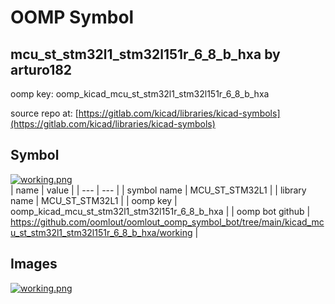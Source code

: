 # OOMP Symbol  
## mcu_st_stm32l1_stm32l151r_6_8_b_hxa  by arturo182  
  
oomp key: oomp_kicad_mcu_st_stm32l1_stm32l151r_6_8_b_hxa  
  
source repo at: [https://gitlab.com/kicad/libraries/kicad-symbols](https://gitlab.com/kicad/libraries/kicad-symbols)  
## Symbol  
  
[![working.png](working_600.png)](working.png)  
| name | value | 
| --- | --- | 
| symbol name | MCU_ST_STM32L1 | 
| library name | MCU_ST_STM32L1 | 
| oomp key | oomp_kicad_mcu_st_stm32l1_stm32l151r_6_8_b_hxa | 
| oomp bot github | https://github.com/oomlout/oomlout_oomp_symbol_bot/tree/main/kicad_mcu_st_stm32l1_stm32l151r_6_8_b_hxa/working | 
## Images  
  
[![working.png](working_140.png)](working.png)  
